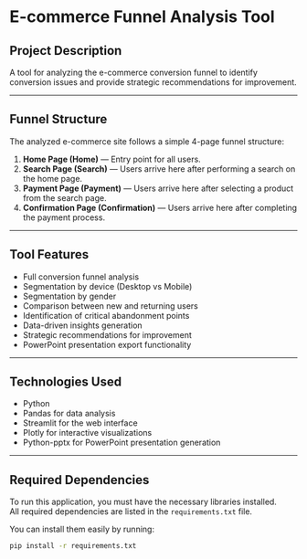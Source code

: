 # E-commerce Funnel Analysis Tool

## Project Description
A tool for analyzing the e-commerce conversion funnel to identify conversion issues and provide strategic recommendations for improvement.

---

##  Funnel Structure
The analyzed e-commerce site follows a simple 4-page funnel structure:

1. **Home Page (Home)** — Entry point for all users.
2. **Search Page (Search)** — Users arrive here after performing a search on the home page.
3. **Payment Page (Payment)** — Users arrive here after selecting a product from the search page.
4. **Confirmation Page (Confirmation)** — Users arrive here after completing the payment process.

---

## Tool Features
- Full conversion funnel analysis
- Segmentation by device (Desktop vs Mobile)
- Segmentation by gender
- Comparison between new and returning users
- Identification of critical abandonment points
- Data-driven insights generation
- Strategic recommendations for improvement
- PowerPoint presentation export functionality

---

## Technologies Used
- Python
- Pandas for data analysis
- Streamlit for the web interface
- Plotly for interactive visualizations
- Python-pptx for PowerPoint presentation generation

---

## Required Dependencies

To run this application, you must have the necessary libraries installed.  
All required dependencies are listed in the `requirements.txt` file.

You can install them easily by running:

```bash
pip install -r requirements.txt
